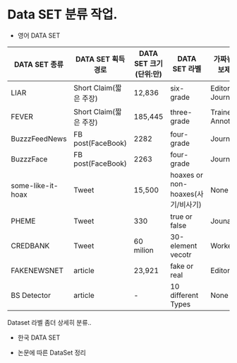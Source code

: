 # Data SET 분류 작업.

 * 영어 DATA SET 
 
|DATA SET 종류|DATA SET 획득경로|DATA SET 크기(단위:만)|DATA SET 라벨|가짜뉴스 정보제공자|
|------|---|---|---|---|
|LIAR|Short Claim(짧은 주장)|12,836|six-grade|Editor, Journalists|
|FEVER|Short Claim(짧은 주장)|185,445|three-grade|Trained Annotators|
|BuzzzFeedNews|FB post(FaceBook)|2282|four-grade|Journnalists|
|BuzzzFace|FB post(FaceBook)|2263|four-grade|Journnalists|
|some-like-it-hoax|Tweet|15,500|hoaxes or non-hoaxes(사기/비사기)|None|
|PHEME|Tweet|330|true or false|Jounarlists|
|CREDBANK|Tweet|60 milion|30-element vecotr|Workers|
|FAKENEWSNET|article|23,921|fake or real|Editors|
|BS Detector|article|-|10 different Types|None|
 
 Dataset 라벨 좀더 상세히 분류..
 
 * 한국 DATA SET 
 
 * 논문에 따른 DataSet 정리
